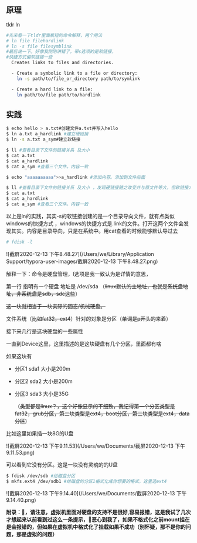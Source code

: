 ## 原理
tldr ln  
```bash
#先来看一下tldr里面极短的命令解释，两个用法
# ln file filehardlink
# ln -s file filesymblink
#最后说一下。好像我刚刚讲错了。带s选项的是软链接，
#快捷方式偏软链接一些
  Creates links to files and directories.

  - Create a symbolic link to a file or directory:
    ln -s path/to/file_or_directory path/to/symlink

  - Create a hard link to a file:
    ln path/to/file path/to/hardlink
```

## 实践

```bash
$ echo hello > a.txt#创建文件a.txt并写入hello
$ ln a.txt a_hardlink #建立硬链接
$ ln -s a.txt a_sym#建立软链接

$ ll #查看目录下文件的链接关系 及大小
$ cat a.txt 
$ cat a_hardlink
$ cat a_sym #查看三个文件。内容一致

$ echo "aaaaaaaaaa">>a_hardlink #添加内容。添加到文件后面

$ ll #查看目录下文件的链接关系 及大小 ，发现硬链接随之改变并与原文件等大，但软链接大小不变
$ cat a.txt 
$ cat a_hardlink
$ cat a_sym #查看三个文件。内容一致


```

以上是ln的实践，其实-s的软链接创建的是一个目录导向文件，就有点类似windows的快捷方式 ，windows的快捷方式是.link的文件。打开这两个文件会发现其实。内容是目录导向，只是在系统中。用cat查看的时候能够默认导过去



```bash
# fdisk -l
```

![截屏2020-12-13 下午8.48.27](/Users/we/Library/Application Support/typora-user-images/截屏2020-12-13 下午8.48.27.png)

解释一下：命令是硬盘管理，l选项是我一致认为是详情的意思，

第一行 指明有一个硬盘 地址是 /dev/sda （~~linux默认的主地址，也就是系统盘地址，非系统盘是sdb，sdc这些~~）

~~这一块就相当于一块实际的固态/机械硬盘。~~

文件系统（~~比如fat32，ext4~~）针对的对象是分区（~~单词是p开头的来着~~）

接下来几行是这块硬盘的一些属性

一直到Device这里，这里描述的是这块硬盘有几个分区，里面都有啥

如果这块有

  - 分区1 sda1 大小是200m 

  - 分区2 sda2 大小是200m 

  - 分区3 sda3 大小是35G

    （~~类型都是linux？，这个好像显示的不细致，我记得第一个分区类型是fat32，grub分区，第二块类型是ext4，boot分区，第三块类型是ext4，data分区~~)



比如这里如果插一块8G的U盘

![截屏2020-12-13 下午9.11.53](/Users/we/Documents/截屏2020-12-13 下午9.11.53.png)

可以看到它没有分区。这是一块没有灵魂的的U盘

```bash
$ fdisk /dev/sdb #给磁盘分区
$ mkfs.ext4 /dev/sdb1 #给磁盘的分区1格式化成你想要的格式，这里选ext4
```

![截屏2020-12-13 下午9.14.40](/Users/we/Documents/截屏2020-12-13 下午9.14.40.png)





**附录：🤮，请注意，虚拟机里面对硬盘的支持不是很好,容易报错，这是我试了几次才想起来以前看到过这么一条提示，🤢恶心到我了，如果不格式化之前mount挂在是会报错的，但如果在虚拟机中格式化了挂载如果不成功（别怀疑，那不是你的问题，那是虚拟的问题）**

